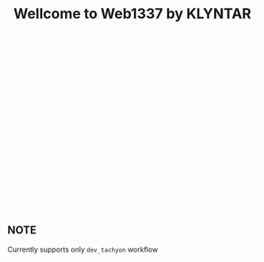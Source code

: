 <div align="center">

# <b>Wellcome to Web1337 by KLYNTAR</b>


<img src="./Web1337.gif">

</div>

## NOTE

Currently supports only <code>dev_tachyon</code> workflow